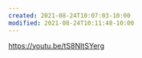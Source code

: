 ```yaml
---
created: 2021-08-24T10:07:03-10:00
modified: 2021-08-24T10:11:48-10:00
---
```


https://youtu.be/tS8NItSYerg

